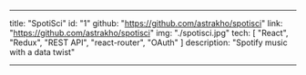 ---

title: "SpotiSci"
id: "1"
github: "https://github.com/astrakho/spotisci"
link: "https://github.com/astrakho/spotisci"
img: "./spotisci.jpg"
tech: [ "React", "Redux", "REST API", "react-router", "OAuth" ]
description: "Spotify music with a data twist"

---
